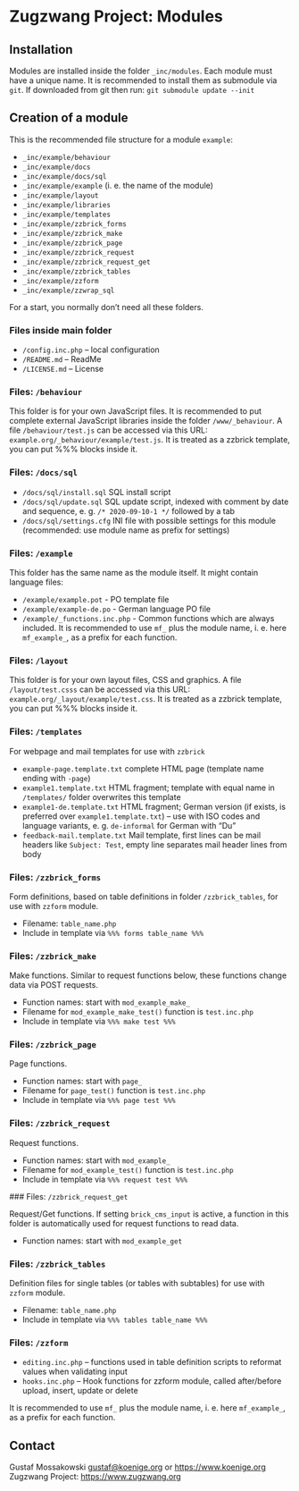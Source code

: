 # Zugzwang Project: Modules

## Installation

Modules are installed inside the folder `_inc/modules`. Each module must have a unique name. It is recommended to install them as submodule via `git`. If downloaded from git then run: `git submodule update --init`

## Creation of a module

This is the recommended file structure for a module `example`:

- `_inc/example/behaviour`
- `_inc/example/docs`
- `_inc/example/docs/sql`
- `_inc/example/example` (i. e. the name of the module)
- `_inc/example/layout`
- `_inc/example/libraries`
- `_inc/example/templates`
- `_inc/example/zzbrick_forms`
- `_inc/example/zzbrick_make`
- `_inc/example/zzbrick_page`
- `_inc/example/zzbrick_request`
- `_inc/example/zzbrick_request_get`
- `_inc/example/zzbrick_tables`
- `_inc/example/zzform`
- `_inc/example/zzwrap_sql`

For a start, you normally don’t need all these folders.

### Files inside main folder

- `/config.inc.php` – local configuration
- `/README.md` – ReadMe
- `/LICENSE.md` – License

### Files: `/behaviour`

This folder is for your own JavaScript files. It is recommended to put complete external JavaScript libraries inside the folder `/www/_behaviour`. A file `/behaviour/test.js` can be accessed via this URL: `example.org/_behaviour/example/test.js`. It is treated as a zzbrick template, you can put %%% blocks inside it.

### Files: `/docs/sql`

- `/docs/sql/install.sql` SQL install script
- `/docs/sql/update.sql` SQL update script, indexed with comment by date and sequence, e. g. `/* 2020-09-10-1 */` followed by a tab
- `/docs/sql/settings.cfg` INI file with possible settings for this module (recommended: use module name as prefix for settings)

### Files: `/example`

This folder has the same name as the module itself. It might contain language files:

- `/example/example.pot` - PO template file
- `/example/example-de.po` - German language PO file
- `/example/_functions.inc.php` - Common functions which are always included. It is recommended to use `mf_` plus the module name, i. e. here `mf_example_`, as a prefix for each function.

### Files: `/layout`

This folder is for your own layout files, CSS and graphics. A file `/layout/test.csss` can be accessed via this URL: `example.org/_layout/example/test.css`. It is treated as a zzbrick template, you can put %%% blocks inside it.

### Files: `/templates`

For webpage and mail templates for use with `zzbrick`

- `example-page.template.txt` complete HTML page (template name ending with `-page`)
- `example1.template.txt` HTML fragment; template with equal name in `/templates/` folder overwrites this template
- `example1-de.template.txt` HTML fragment; German version (if exists, is preferred over `example1.template.txt`) – use with ISO codes and language variants, e. g. `de-informal` for German with “Du”
- `feedback-mail.template.txt` Mail template, first lines can be mail headers like `Subject: Test`, empty line separates mail header lines from body

### Files: `/zzbrick_forms`

Form definitions, based on table definitions in folder `/zzbrick_tables`, for use with `zzform` module.

- Filename: `table_name.php`
- Include in template via `%%% forms table_name %%%`

### Files: `/zzbrick_make`

Make functions. Similar to request functions below, these functions change data via POST requests.

- Function names: start with `mod_example_make_`
- Filename for `mod_example_make_test()` function is `test.inc.php`
- Include in template via `%%% make test %%%`

### Files: `/zzbrick_page`

Page functions.

- Function names: start with `page_`
- Filename for `page_test()` function is `test.inc.php`
- Include in template via `%%% page test %%%`

### Files: `/zzbrick_request`

Request functions.

- Function names: start with `mod_example_`
- Filename for `mod_example_test()` function is `test.inc.php`
- Include in template via `%%% request test %%%`

### Files: `/zzbrick_request_get`

Request/Get functions. If setting `brick_cms_input` is active, a function in this folder is automatically used for request functions to read data.

- Function names: start with `mod_example_get`

### Files: `/zzbrick_tables`

Definition files for single tables (or tables with subtables) for use with `zzform` module.

- Filename: `table_name.php`
- Include in template via `%%% tables table_name %%%`

### Files: `/zzform`

- `editing.inc.php` – functions used in table definition scripts to reformat values when validating input
- `hooks.inc.php` – Hook functions for zzform module, called after/before upload, insert, update or delete

It is recommended to use `mf_` plus the module name, i. e. here `mf_example_`, as a prefix for each function.

## Contact

Gustaf Mossakowski <gustaf@koenige.org> or <https://www.koenige.org>
Zugzwang Project: <https://www.zugzwang.org>
